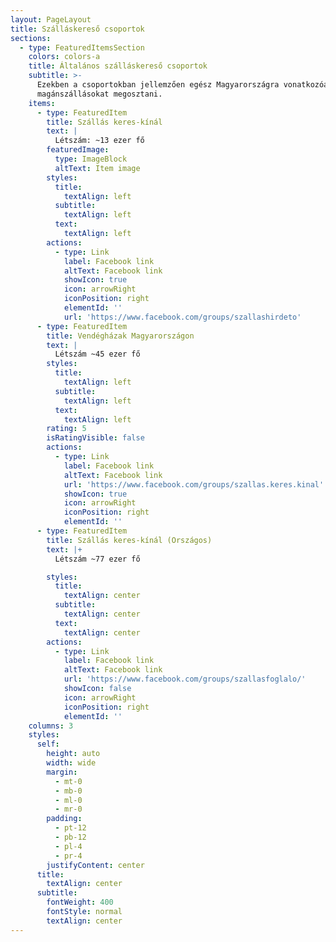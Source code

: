 ```yaml
---
layout: PageLayout
title: Szálláskereső csoportok
sections:
  - type: FeaturedItemsSection
    colors: colors-a
    title: Általános szálláskereső csoportok
    subtitle: >-
      Ezekben a csoportokban jellemzően egész Magyarországra vonatkozóan lehet
      magánszállásokat megosztani.
    items:
      - type: FeaturedItem
        title: Szállás keres-kínál
        text: |
          Létszám: ~13 ezer fő
        featuredImage:
          type: ImageBlock
          altText: Item image
        styles:
          title:
            textAlign: left
          subtitle:
            textAlign: left
          text:
            textAlign: left
        actions:
          - type: Link
            label: Facebook link
            altText: Facebook link
            showIcon: true
            icon: arrowRight
            iconPosition: right
            elementId: ''
            url: 'https://www.facebook.com/groups/szallashirdeto'
      - type: FeaturedItem
        title: Vendégházak Magyarországon
        text: |
          Létszám ~45 ezer fő
        styles:
          title:
            textAlign: left
          subtitle:
            textAlign: left
          text:
            textAlign: left
        rating: 5
        isRatingVisible: false
        actions:
          - type: Link
            label: Facebook link
            altText: Facebook link
            url: 'https://www.facebook.com/groups/szallas.keres.kinal'
            showIcon: true
            icon: arrowRight
            iconPosition: right
            elementId: ''
      - type: FeaturedItem
        title: Szállás keres-kínál (Országos)
        text: |+
          Létszám ~77 ezer fő

        styles:
          title:
            textAlign: center
          subtitle:
            textAlign: center
          text:
            textAlign: center
        actions:
          - type: Link
            label: Facebook link
            altText: Facebook link
            url: 'https://www.facebook.com/groups/szallasfoglalo/'
            showIcon: false
            icon: arrowRight
            iconPosition: right
            elementId: ''
    columns: 3
    styles:
      self:
        height: auto
        width: wide
        margin:
          - mt-0
          - mb-0
          - ml-0
          - mr-0
        padding:
          - pt-12
          - pb-12
          - pl-4
          - pr-4
        justifyContent: center
      title:
        textAlign: center
      subtitle:
        fontWeight: 400
        fontStyle: normal
        textAlign: center
---
```

